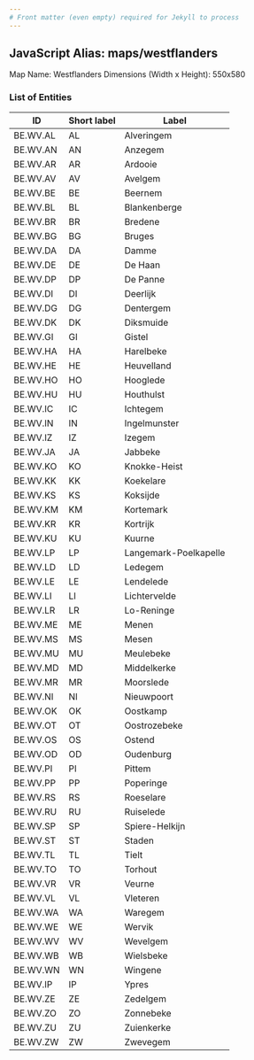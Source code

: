 ```yaml
---
# Front matter (even empty) required for Jekyll to process
---
```


## JavaScript Alias: maps/westflanders

Map Name: Westflanders
Dimensions (Width x Height): 550x580





### List of Entities

ID | Short label | Label
---|---|---|
BE.WV.AL|AL|Alveringem
BE.WV.AN|AN|Anzegem
BE.WV.AR|AR|Ardooie
BE.WV.AV|AV|Avelgem
BE.WV.BE|BE|Beernem
BE.WV.BL|BL|Blankenberge
BE.WV.BR|BR|Bredene
BE.WV.BG|BG|Bruges
BE.WV.DA|DA|Damme
BE.WV.DE|DE|De Haan
BE.WV.DP|DP|De Panne
BE.WV.DI|DI|Deerlijk
BE.WV.DG|DG|Dentergem
BE.WV.DK|DK|Diksmuide
BE.WV.GI|GI|Gistel
BE.WV.HA|HA|Harelbeke
BE.WV.HE|HE|Heuvelland
BE.WV.HO|HO|Hooglede
BE.WV.HU|HU|Houthulst
BE.WV.IC|IC|Ichtegem
BE.WV.IN|IN|Ingelmunster
BE.WV.IZ|IZ|Izegem
BE.WV.JA|JA|Jabbeke
BE.WV.KO|KO|Knokke-Heist
BE.WV.KK|KK|Koekelare
BE.WV.KS|KS|Koksijde
BE.WV.KM|KM|Kortemark
BE.WV.KR|KR|Kortrijk
BE.WV.KU|KU|Kuurne
BE.WV.LP|LP|Langemark-Poelkapelle
BE.WV.LD|LD|Ledegem
BE.WV.LE|LE|Lendelede
BE.WV.LI|LI|Lichtervelde
BE.WV.LR|LR|Lo-Reninge
BE.WV.ME|ME|Menen
BE.WV.MS|MS|Mesen
BE.WV.MU|MU|Meulebeke
BE.WV.MD|MD|Middelkerke
BE.WV.MR|MR|Moorslede
BE.WV.NI|NI|Nieuwpoort
BE.WV.OK|OK|Oostkamp
BE.WV.OT|OT|Oostrozebeke
BE.WV.OS|OS|Ostend
BE.WV.OD|OD|Oudenburg
BE.WV.PI|PI|Pittem
BE.WV.PP|PP|Poperinge
BE.WV.RS|RS|Roeselare
BE.WV.RU|RU|Ruiselede
BE.WV.SP|SP|Spiere-Helkijn
BE.WV.ST|ST|Staden
BE.WV.TL|TL|Tielt
BE.WV.TO|TO|Torhout
BE.WV.VR|VR|Veurne
BE.WV.VL|VL|Vleteren
BE.WV.WA|WA|Waregem
BE.WV.WE|WE|Wervik
BE.WV.WV|WV|Wevelgem
BE.WV.WB|WB|Wielsbeke
BE.WV.WN|WN|Wingene
BE.WV.IP|IP|Ypres
BE.WV.ZE|ZE|Zedelgem
BE.WV.ZO|ZO|Zonnebeke
BE.WV.ZU|ZU|Zuienkerke
BE.WV.ZW|ZW|Zwevegem

